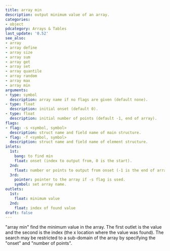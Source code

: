 ```yaml
---
title: array min
description: output minimum value of an array.
categories:
- object
pdcategory: Arrays & Tables
last_update: '0.52'
see_also:
- array
- array define
- array size
- array sum
- array get
- array set
- array quantile
- array random
- array max
- array min
arguments:
- type: symbol
  description: array name if no flags are given (default none).
- type: float
  description: initial onset (default 0).
- type: float
  description: initial number of points (default -1, end of array).
flags:
- flag: -s <symbol, symbol>
  description: struct name and field name of main structure.
- flag: -f <symbol, symbol>
  description: struct name and field name of element structure.
inlets:
  1st:
    bang: to find min
    float: onset (index to output from, 0 is the start).
  2nd:
    float: number or points to output from onset (-1 is the end of array).
  3rd:
    pointer: pointer to the array if -s flag is used.
    symbol: set array name.
outlets:
  1st:
    float: minimum value
  2nd:
    float: index of found value
draft: false
---
```

"array min" find the minimum value in the array. The first outlet is the value and the second is the index (the x location where the value was found). The search may be restricted to a sub-domain of the array by specifying the "onset" and "number of points".
